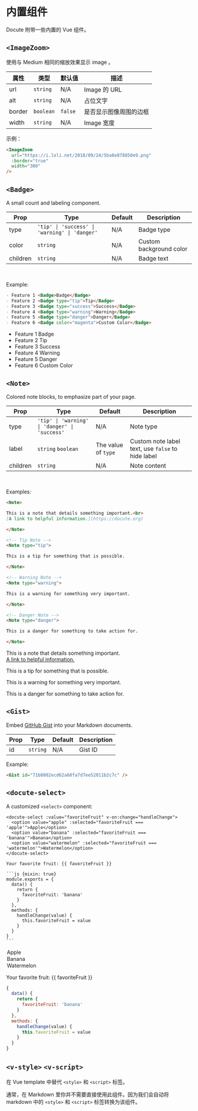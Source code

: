 # 内置组件

Docute 附带一些内置的 Vue 组件。

## `<ImageZoom>`

使用与 Medium 相同的缩放效果显示 image 。

|属性|类型|默认值|描述|
|---|---|---|---|
|url|`string`|N/A|Image 的 URL|
|alt|`string`|N/A|占位文字|
|border|`boolean`|`false`|是否显示图像周围的边框|
|width|`string`|N/A|Image 宽度|

示例：

```markdown
<ImageZoom 
  url="https://i.loli.net/2018/09/24/5ba8e878850e9.png" 
  :border="true" 
  width="300"
/>
```

<ImageZoom url="https://i.loli.net/2018/09/24/5ba8e878850e9.png" :border="true" width="300"/>


## `<Badge>`

A small count and labeling component.

| Prop     | Type                                                | Default | Description             |
| -------- | --------------------------------------------------- | ------- | ----------------------- |
| type     | <code>'tip' &#x7C; 'success' &#x7C; 'warning' &#x7C; 'danger'</code> | N/A | Badge type              |
| color    | `string`                                            | N/A     | Custom background color |
| children | `string`                                            | N/A     | Badge text              |

<br>

Example:

```markdown
- Feature 1 <Badge>Badge</Badge>
- Feature 2 <Badge type="tip">Tip</Badge>
- Feature 3 <Badge type="success">Success</Badge>
- Feature 4 <Badge type="warning">Warning</Badge>
- Feature 5 <Badge type="danger">Danger</Badge>
- Feature 6 <Badge color="magenta">Custom Color</Badge>
```

- Feature 1 <Badge>Badge</Badge>
- Feature 2 <Badge type="tip">Tip</Badge>
- Feature 3 <Badge type="success">Success</Badge>
- Feature 4 <Badge type="warning">Warning</Badge>
- Feature 5 <Badge type="danger">Danger</Badge>
- Feature 6 <Badge color="magenta">Custom Color</Badge>

## `<Note>`

Colored note blocks, to emphasize part of your page.

| Prop     | Type                                                                | Default             | Description                                       |
| -------- | ------------------------------------------------------------------- | ------------------- | ------------------------------------------------- |
| type     | <code>'tip' &#x7C; 'warning' &#x7C; 'danger' &#x7C; 'success'</code> | N/A                 | Note type                                         |
| label    | `string` `boolean`                                                  | The value of `type` | Custom note label text, use `false` to hide label |
| children | `string`                                                            | N/A                 | Note content                                      |

<br>

Examples:

```markdown
<Note>

This is a note that details something important.<br>
[A link to helpful information.](https://docute.org)

</Note>

<!-- Tip Note -->
<Note type="tip">

This is a tip for something that is possible.

</Note>

<!-- Warning Note -->
<Note type="warning">

This is a warning for something very important.

</Note>

<!-- Danger Note -->
<Note type="danger">

This is a danger for something to take action for.

</Note>
```

<Note>

This is a note that details something important.<br>
[A link to helpful information.](https://docute.org)

</Note>

<!-- Tip Note -->
<Note type="tip">

This is a tip for something that is possible.

</Note>

<!-- Warning Note -->
<Note type="warning">

This is a warning for something very important.

</Note>

<!-- Danger Note -->
<Note type="danger">

This is a danger for something to take action for.

</Note>

## `<Gist>`

Embed [GitHub Gist](https://gist.github.com/) into your Markdown documents.

|Prop|Type|Default|Description|
|---|---|---|---|
|id|`string`|N/A|Gist ID|

Example:

```markdown
<Gist id="71b8002ecd62a68fa7d7ee52011b2c7c" />
```

<Gist id="71b8002ecd62a68fa7d7ee52011b2c7c" />

## `<docute-select>`

A customized `<select>` component:

<!-- prettier-ignore -->
````vue
<docute-select :value="favoriteFruit" v-on:change="handleChange">
  <option value="apple" :selected="favoriteFruit === 'apple'">Apple</option>
  <option value="banana" :selected="favoriteFruit === 'banana'">Banana</option>
  <option value="watermelon" :selected="favoriteFruit === 'watermelon'">Watermelon</option>
</docute-select>

Your favorite fruit: {{ favoriteFruit }}

```js {mixin: true}
module.exports = { 
  data() { 
    return { 
      favoriteFruit: 'banana' 
    }
  }, 
  methods: {
    handleChange(value) { 
      this.favoriteFruit = value
    } 
  }
}
```
````

<docute-select v-on:change="handleChange" :value="favoriteFruit">
  <option value="apple" :selected="favoriteFruit === 'apple'">Apple</option>
  <option value="banana" :selected="favoriteFruit === 'banana'">Banana</option>
  <option value="watermelon" :selected="favoriteFruit === 'watermelon'">Watermelon</option>
</docute-select>

Your favorite fruit: {{ favoriteFruit }}

```js {mixin: true}
{
  data() {
    return {
      favoriteFruit: 'banana'
    }
  },
  methods: {
    handleChange(value) {
      this.favoriteFruit = value
    }
  }
}
```

## `<v-style>` `<v-script>`

在 Vue template 中替代 `<style>` 和 `<script>` 标签。

通常，在 Markdown 里你并不需要直接使用此组件。因为我们会自动将 markdown 中的 `<style>` 和 `<script>` 标签转换为该组件。
